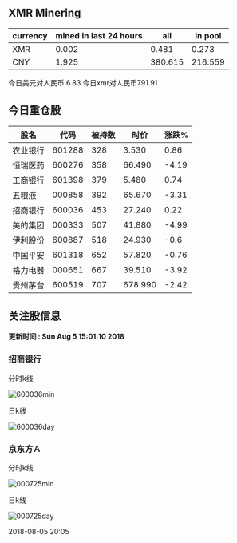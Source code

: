 ## XMR Minering

|currency|mined in last 24 hours|all|in pool|
|---|---|---|---|
|XMR|0.002|0.481|0.273|
|CNY|1.925|380.615|216.559|

今日美元对人民币 6.83	今日xmr对人民币791.91


## 今日重仓股 

|股名|代码|被持数|时价|涨跌%|
|---|---|---|---|---|
|农业银行|601288|328|3.530|0.86|
|恒瑞医药|600276|358|66.490|-4.19|
|工商银行|601398|379|5.480|0.74|
|五粮液|000858|392|65.670|-3.31|
|招商银行|600036|453|27.240|0.22|
|美的集团|000333|507|41.880|-4.99|
|伊利股份|600887|518|24.930|-0.6|
|中国平安|601318|652|57.820|-0.76|
|格力电器|000651|667|39.510|-3.92|
|贵州茅台|600519|707|678.990|-2.42|

## 关注股信息
**更新时间 : Sun Aug  5 15:01:10 2018**
### 招商银行 
分时k线

![600036min](http://image.sinajs.cn/newchart/min/n/sh600036.gif)

日k线

![600036day](http://image.sinajs.cn/newchart/daily/n/sh600036.gif)

### 京东方Ａ 
分时k线

![000725min](http://image.sinajs.cn/newchart/min/n/sz000725.gif)

日k线

![000725day](http://image.sinajs.cn/newchart/daily/n/sz000725.gif)

2018-08-05 20:05